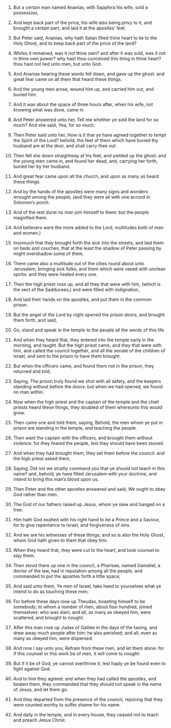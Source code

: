 1. But a certain man named Ananias, with Sapphira his wife, sold a
possession,

2. And kept back part of the price, his wife also being
privy to it, and brought a certain part, and laid it at the apostles’
feet.

3. But Peter said, Ananias, why hath Satan filled thine heart to lie
to the Holy Ghost, and to keep back part of the price of the land?

4. Whiles it remained, was it not thine own? and after it was sold,
was it not in thine own power? why hast thou conceived this thing in
thine heart? thou hast not lied unto men, but unto God.

5. And Ananias hearing these words fell down, and gave up the ghost:
and great fear came on all them that heard these things.

6. And the young men arose, wound him up, and carried him out, and
buried him.

7. And it was about the space of three hours after, when his wife,
not knowing what was done, came in.

8. And Peter answered unto her, Tell me whether ye sold the land for
so much? And she said, Yea, for so much.

9. Then Peter said unto her, How is it that ye have agreed together
to tempt the Spirit of the Lord? behold, the feet of them which have
buried thy husband are at the door, and shall carry thee out.

10. Then fell she down straightway at his feet, and yielded up the
ghost: and the young men came in, and found her dead, and, carrying
her forth, buried her by her husband.

11. And great fear came upon all the church, and upon as many as
heard these things.

12. And by the hands of the apostles were many signs and wonders
wrought among the people; (and they were all with one accord in
Solomon’s porch.

13. And of the rest durst no man join himself to them: but the people
magnified them.

14. And believers were the more added to the Lord, multitudes both of
men and women.)

15. Insomuch that they brought forth the sick into
the streets, and laid them on beds and couches, that at the least the
shadow of Peter passing by might overshadow some of them.

16. There came also a multitude out of the cities round about unto
Jerusalem, bringing sick folks, and them which were vexed with unclean
spirits: and they were healed every one.

17. Then the high priest rose up, and all they that were with him,
(which is the sect of the Sadducees,) and were filled with
indignation,

18. And laid their hands on the apostles, and put them
in the common prison.

19. But the angel of the Lord by night opened the prison doors, and
brought them forth, and said,

20. Go, stand and speak in the temple
to the people all the words of this life.

21. And when they heard that, they entered into the temple early in
the morning, and taught. But the high priest came, and they that were
with him, and called the council together, and all the senate of the
children of Israel, and sent to the prison to have them brought.

22. But when the officers came, and found them not in the prison,
they returned and told,

23. Saying, The prison truly found we shut
with all safety, and the keepers standing without before the doors:
but when we had opened, we found no man within.

24. Now when the high priest and the captain of the temple and the
chief priests heard these things, they doubted of them whereunto this
would grow.

25. Then came one and told them, saying, Behold, the men whom ye put
in prison are standing in the temple, and teaching the people.

26. Then went the captain with the officers, and brought them without
violence: for they feared the people, lest they should have been
stoned.

27. And when they had brought them, they set them before the council:
and the high priest asked them,

28. Saying, Did not we straitly
command you that ye should not teach in this name? and, behold, ye
have filled Jerusalem with your doctrine, and intend to bring this
man’s blood upon us.

29. Then Peter and the other apostles answered and said, We ought to
obey God rather than men.

30. The God of our fathers raised up Jesus, whom ye slew and hanged
on a tree.

31. Him hath God exalted with his right hand to be a Prince and a
Saviour, for to give repentance to Israel, and forgiveness of sins.

32. And we are his witnesses of these things; and so is also the Holy
Ghost, whom God hath given to them that obey him.

33. When they heard that, they were cut to the heart, and took
counsel to slay them.

34. Then stood there up one in the council, a Pharisee, named
Gamaliel, a doctor of the law, had in reputation among all the people,
and commanded to put the apostles forth a little space;

35. And said
unto them, Ye men of Israel, take heed to yourselves what ye intend to
do as touching these men.

36. For before these days rose up Theudas, boasting himself to be
somebody; to whom a number of men, about four hundred, joined
themselves: who was slain; and all, as many as obeyed him, were
scattered, and brought to nought.

37. After this man rose up Judas of Galilee in the days of the
taxing, and drew away much people after him: he also perished; and
all, even as many as obeyed him, were dispersed.

38. And now I say unto you, Refrain from these men, and let them
alone: for if this counsel or this work be of men, it will come to
nought:

39. But if it be of God, ye cannot overthrow it; lest haply
ye be found even to fight against God.

40. And to him they agreed: and when they had called the apostles,
and beaten them, they commanded that they should not speak in the name
of Jesus, and let them go.

41. And they departed from the presence of the council, rejoicing
that they were counted worthy to suffer shame for his name.

42. And daily in the temple, and in every house, they ceased not to
teach and preach Jesus Christ.